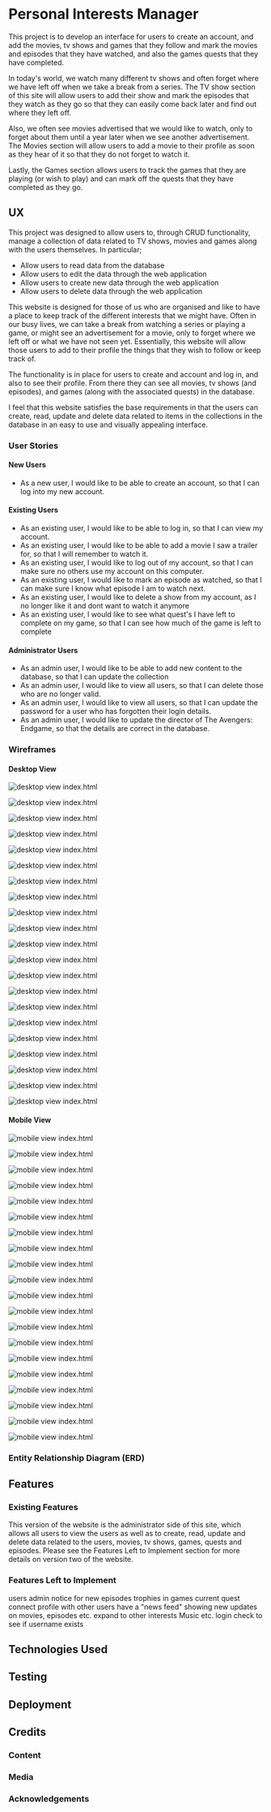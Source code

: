 # Personal Interests Manager
This project is to develop an interface for users to create an account, and add the movies, 
tv shows and games that they follow and mark the movies and episodes that they have watched, 
and also the games quests that they have completed. 

In today's world, we watch many different tv shows and often forget where we have left off when we 
take a break from a series. The TV show section of this site will allow users to add their show and 
mark the episodes that they watch as they go so that they can easily come back later and find out where 
they left off. 

Also, we often see movies advertised that we would like to watch, only to forget about them until a year 
later when we see another advertisement. The Movies section will allow users to add a movie to their 
profile as soon as they hear of it so that they do not forget to watch it. 

Lastly, the Games section allows users to track the games that they are playing (or wish to play) and 
can mark off the quests that they have completed as they go.

## UX
This project was designed to allow users to, through CRUD functionality, manage a collection of data
related to TV shows, movies and games along with the users themselves. In particular;
- Allow users to read data from the database
- Allow users to edit the data through the web application
- Allow users to create new data through the web application
- Allow users to delete data through the web application

This website is designed for those of us who are organised and like to have a place to keep track 
of the different interests that we might have. Often in our busy lives, we can take a break from 
watching a series or playing a game, or might see an advertisement for a movie, only to forget 
where we left off or what we have not seen yet. Essentially, this website will allow those users to 
add to their profile the things that they wish to follow or keep track of. 

The functionality is in place for users to create and account and log in, and also to see their 
profile. From there they can see all movies, tv shows (and episodes), and games (along with the 
associated quests) in the database. 

I feel that this website satisfies the base requirements in that the users can create, read, update
and delete data related to items in the collections in the database in an easy to use and visually
appealing interface. 

### User Stories
#### New Users
- As a new user, I would like to be able to create an account, so that I can log into my new 
account.
#### Existing Users
- As an existing user, I would like to be able to log in, so that I can view my account.
- As an existing user, I would like to be able to add a movie I saw a trailer for, so that I will 
remember to watch it. 
- As an existing user, I would like to log out of my account, so that I can make sure no others use 
my account on this computer.
- As an existing user, I would like to mark an episode as watched, so that I can make sure I know
what episode I am to watch next.
- As an existing user, I would like to delete a show from my account, as I no longer like it and 
dont want to watch it anymore
- As an existing user, I would like to see what quest's I have left to complete on my game, so that 
I can see how much of the game is left to complete
#### Administrator Users
- As an admin user, I would like to be able to add new content to the database, so that I can 
update the collection
- As an admin user, I would like to view all users, so that I can delete those who are no longer 
valid.
- As an admin user, I would like to view all users, so that I can update the password for a user 
who has forgotten their login details.
- As an admin user, I would like to update the director of The Avengers: Endgame, so that the details 
are correct in the database.

### Wireframes
#### Desktop View
![desktop view index.html](static/wireframes/Index.html-Desktop.png "index.html page for desktop view")

![desktop view index.html](static/wireframes/Sign_Up.html-Desktop.png "sign_up.html page for desktop view")

![desktop view index.html](static/wireframes/Manage_Users.html-Desktop.png "manage_users.html page for desktop view")

![desktop view index.html](static/wireframes/edit_user.html-Desktop.png "edit_user.html page for desktop view")

![desktop view index.html](static/wireframes/User_Profile.html-Desktop.png "user_profile.html page for desktop view")

![desktop view index.html](static/wireframes/My_Movies.html-Desktop.png "my_movies.html page for desktop view")

![desktop view index.html](static/wireframes/Add_Movie.html-Desktop.png "add_movie.html page for desktop view")

![desktop view index.html](static/wireframes/Edit_Movie.html-Desktop.png "edit_movie.html page for desktop view")

![desktop view index.html](static/wireframes/My_Games.html-Desktop.png "my_games.html page for desktop view")

![desktop view index.html](static/wireframes/Add_Game.html-Desktop.png "add_game.html page for desktop view")

![desktop view index.html](static/wireframes/Edit_Game.html-Desktop.png "edit_game.html page for desktop view")

![desktop view index.html](static/wireframes/My_Quests.html-Desktop.png "my_quests.html page for desktop view")

![desktop view index.html](static/wireframes/Add_Quest.html-Desktop.png "add_quest.html page for desktop view")

![desktop view index.html](static/wireframes/Edit_Quest.html-Desktop.png "edit_quest.html page for desktop view")

![desktop view index.html](static/wireframes/My_TV_Shows.html-Desktop.png "my_tv_shows.html page for desktop view")

![desktop view index.html](static/wireframes/Add_TV_Show.html-Desktop.png "add_tv_show.html page for desktop view")

![desktop view index.html](static/wireframes/Edit_TV_Show.html-Desktop.png "edit_tv_show.html page for desktop view")

![desktop view index.html](static/wireframes/My_Episodes.html-Desktop.png "my_episodes.html page for desktop view")

![desktop view index.html](static/wireframes/Add_Episode.html-Desktop.png "add_episode.html page for desktop view")

![desktop view index.html](static/wireframes/Edit_Episode.html-Desktop.png "edit_episode.html page for desktop view")

![desktop view index.html](static/wireframes/User_Profile.html-Desktop.png "user_profile.html page for desktop view")

#### Mobile View
![mobile view index.html](static/wireframes/Index.html-Mobile.png "index.html page for mobile view")

![mobile view index.html](static/wireframes/Sign_Up.html-Mobile.png "sign_up.html page for mobile view")

![mobile view index.html](static/wireframes/Manage_Users.html-Mobile.png "manage_users.html page for mobile view")

![mobile view index.html](static/wireframes/edit_user.html-Mobile.png "edit_user.html page for mobile view")

![mobile view index.html](static/wireframes/User_Profile.html-Mobile.png "user_profile.html page for mobile view")

![mobile view index.html](static/wireframes/My_Movies.html-Mobile.png "my_movies.html page for mobile view")

![mobile view index.html](static/wireframes/Add_Movie.html-Mobile.png "add_movie.html page for mobile view")

![mobile view index.html](static/wireframes/Edit_Movie.html-Mobile.png "edit_movie.html page for mobile view")

![mobile view index.html](static/wireframes/My_Games.html-Mobile.png "my_games.html page for mobile view")

![mobile view index.html](static/wireframes/Add_Game.html-Mobile.png "add_game.html page for mobile view")

![mobile view index.html](static/wireframes/Edit_Game.html-Mobile.png "edit_game.html page for mobile view")

![mobile view index.html](static/wireframes/My_Quests.html-Mobile.png "my_quests.html page for mobile view")

![mobile view index.html](static/wireframes/Add_Quest.html-Mobile.png "add_quest.html page for mobile view")

![mobile view index.html](static/wireframes/Edit_Quest.html-Mobile.png "edit_quest.html page for mobile view")

![mobile view index.html](static/wireframes/My_TV_Shows.html-Mobile.png "my_tv_shows.html page for mobile view")

![mobile view index.html](static/wireframes/Add_TV_Show.html-Mobile.png "add_tv_show.html page for mobile view")

![mobile view index.html](static/wireframes/Edit_TV_Show.html-Mobile.png "edit_tv_show.html page for mobile view")

![mobile view index.html](static/wireframes/My_Episodes.html-Mobile.png "my_episodes.html page for mobile view")

![mobile view index.html](static/wireframes/Add_Episode.html-Mobile.png "add_episode.html page for mobile view")

![mobile view index.html](static/wireframes/Edit_Episode.html-Mobile.png "edit_episode.html page for mobile view")

### Entity Relationship Diagram (ERD)





## Features
### Existing Features
This version of the website is the administrator side of this site, which allows all users to view 
the users as well as to create, read, update and delete data related to the users, movies, tv shows, 
games, quests and episodes. Please see the Features Left to Implement section for more details on 
version two of the website.
### Features Left to Implement
users
admin
notice for new episodes
trophies in games
current quest
connect profile with other users 
have a "news feed" showing new updates on movies, episodes etc.
expand to other interests Music etc. 
login check to see if username exists
## Technologies Used

## Testing

## Deployment

## Credits
### Content
### Media
### Acknowledgements
